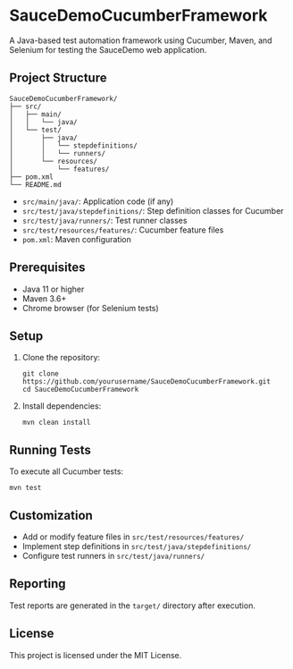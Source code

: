 # SauceDemoCucumberFramework

A Java-based test automation framework using Cucumber, Maven, and Selenium for testing the SauceDemo web application.

## Project Structure

```
SauceDemoCucumberFramework/
├── src/
│   ├── main/
│   │   └── java/
│   └── test/
│       ├── java/
│       │   └── stepdefinitions/
│       │   └── runners/
│       └── resources/
│           └── features/
├── pom.xml
└── README.md
```

- `src/main/java/`: Application code (if any)
- `src/test/java/stepdefinitions/`: Step definition classes for Cucumber
- `src/test/java/runners/`: Test runner classes
- `src/test/resources/features/`: Cucumber feature files
- `pom.xml`: Maven configuration

## Prerequisites

- Java 11 or higher
- Maven 3.6+
- Chrome browser (for Selenium tests)

## Setup

1. Clone the repository:
   ```
   git clone https://github.com/yourusername/SauceDemoCucumberFramework.git
   cd SauceDemoCucumberFramework
   ```

2. Install dependencies:
   ```
   mvn clean install
   ```

## Running Tests

To execute all Cucumber tests:
```
mvn test
```

## Customization

- Add or modify feature files in `src/test/resources/features/`
- Implement step definitions in `src/test/java/stepdefinitions/`
- Configure test runners in `src/test/java/runners/`

## Reporting

Test reports are generated in the `target/` directory after execution.

## License

This project is licensed under the MIT License.